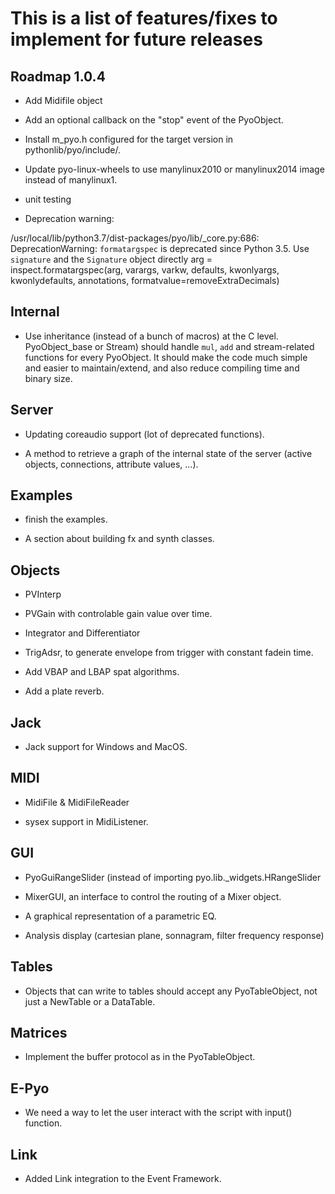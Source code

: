 This is a list of features/fixes to implement for future releases
=================================================================

Roadmap 1.0.4
-------------

- Add Midifile object

- Add an optional callback on the "stop" event of the PyoObject. 

- Install m_pyo.h configured for the target version in pythonlib/pyo/include/.

- Update pyo-linux-wheels to use manylinux2010 or manylinux2014 image instead of manylinux1.

- unit testing

- Deprecation warning:

/usr/local/lib/python3.7/dist-packages/pyo/lib/_core.py:686: DeprecationWarning: `formatargspec` is deprecated since Python 3.5. 
Use `signature` and the `Signature` object directly
  arg = inspect.formatargspec(arg, varargs, varkw, defaults, kwonlyargs, kwonlydefaults, annotations, formatvalue=removeExtraDecimals)

Internal
--------

- Use inheritance (instead of a bunch of macros) at the C level. 
  PyoObject_base or Stream) should handle `mul`, `add` and 
  stream-related functions for every PyoObject. It should make the 
  code much simple and easier to maintain/extend, and also reduce 
  compiling time and binary size.

Server
------

- Updating coreaudio support (lot of deprecated functions).

- A method to retrieve a graph of the internal state of the server 
  (active objects, connections, attribute values, ...).

Examples
--------

- finish the examples.

- A section about building fx and synth classes.

Objects
-------

- PVInterp

- PVGain with controlable gain value over time.

- Integrator and Differentiator

- TrigAdsr, to generate envelope from trigger with constant fadein time.

- Add VBAP and LBAP spat algorithms.

- Add a plate reverb.

Jack
----

- Jack support for Windows and MacOS.

MIDI
----

- MidiFile & MidiFileReader

- sysex support in MidiListener.

GUI
---

- PyoGuiRangeSlider (instead of importing pyo.lib._widgets.HRangeSlider

- MixerGUI, an interface to control the routing of a Mixer object.

- A graphical representation of a parametric EQ.

- Analysis display (cartesian plane, sonnagram, filter frequency response)

Tables
------

- Objects that can write to tables should accept any PyoTableObject,
  not just a NewTable or a DataTable.

Matrices
--------

- Implement the buffer protocol as in the PyoTableObject.

E-Pyo
-----

- We need a way to let the user interact with the script with input() function.

Link
----

- Added Link integration to the Event Framework.
